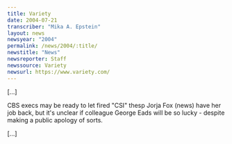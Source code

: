```yaml
---
title: Variety
date: 2004-07-21
transcriber: "Mika A. Epstein"
layout: news
newsyear: "2004"
permalink: /news/2004/:title/
newstitle: "News"
newsreporter: Staff
newssource: Variety
newsurl: https://www.variety.com/
---
```


[...]

CBS execs may be ready to let fired "CSI" thesp Jorja Fox (news) have her job back, but it's unclear if colleague George Eads will be so lucky - despite making a public apology of sorts.

[...]
